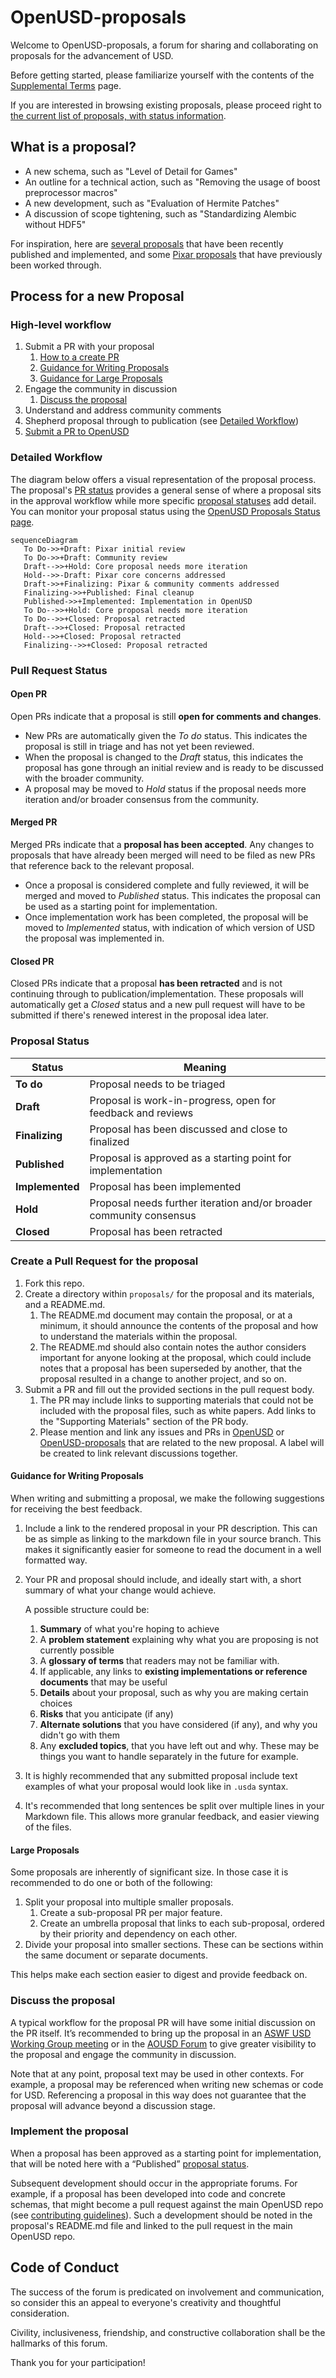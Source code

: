 # OpenUSD-proposals

Welcome to OpenUSD-proposals, a forum for sharing and collaborating on proposals 
for the advancement of USD.

Before getting started, please familiarize yourself with the contents of the 
[Supplemental Terms](https://openusd.org/release/contributing_supplemental.html) 
page.

If you are interested in browsing existing proposals, please proceed right to 
[the current list of proposals, with status information](https://github.com/orgs/PixarAnimationStudios/projects/1/views/1).

## What is a proposal?

- A new schema, such as "Level of Detail for Games"
- An outline for a technical action, such as "Removing the usage of boost preprocessor macros"
- A new development, such as "Evaluation of Hermite Patches"
- A discussion of scope tightening, such as "Standardizing Alembic without HDF5"

For inspiration, here are 
[several proposals](https://github.com/orgs/PixarAnimationStudios/projects/1/views/7) 
that have been recently published and implemented, and some 
[Pixar proposals](https://openusd.org/release/wp.html) that have previously been 
worked through.

## Process for a new Proposal

### High-level workflow

1. Submit a PR with your proposal
    1. [How to a create PR ](#create-a-pull-request-for-the-proposal)
    2. [Guidance for Writing Proposals](#guidance-for-writing-proposals)
    3. [Guidance for Large Proposals](#large-proposals)
2. Engage the community in discussion
    1. [Discuss the proposal](#discuss-the-proposal)
3. Understand and address community comments
4. Shepherd proposal through to publication (see [Detailed Workflow](#detailed-workflow))
5. [Submit a PR to OpenUSD](#implement-the-proposal) 

### Detailed Workflow

The diagram below offers a visual representation of the proposal process. The 
proposal's [PR status](#pull-request-status) provides a general sense of where a 
proposal sits in the approval workflow while more specific 
[proposal statuses](#proposal-status) add detail. You can monitor your proposal 
status using the [OpenUSD Proposals Status page](https://github.com/orgs/PixarAnimationStudios/projects/1/views/2).

```mermaid
sequenceDiagram
   To Do->>+Draft: Pixar initial review
   To Do->>+Draft: Community review
   Draft-->>+Hold: Core proposal needs more iteration
   Hold-->>-Draft: Pixar core concerns addressed
   Draft->>+Finalizing: Pixar & community comments addressed
   Finalizing->>+Published: Final cleanup
   Published->>+Implemented: Implementation in OpenUSD
   To Do-->>+Hold: Core proposal needs more iteration
   To Do-->>+Closed: Proposal retracted
   Draft-->>+Closed: Proposal retracted
   Hold-->>+Closed: Proposal retracted
   Finalizing-->>+Closed: Proposal retracted
```

### Pull Request Status

#### Open PR

Open PRs indicate that a proposal is still **open for comments and changes**.  
- New PRs are automatically given the _To do_ status. This indicates the 
  proposal is still in triage and has not yet been reviewed.
- When the proposal is changed to the _Draft_ status, this indicates the 
  proposal has gone through an initial review and is ready to be discussed with 
  the broader community.
- A proposal may be moved to _Hold_ status if the proposal needs more iteration 
  and/or broader consensus from the community.

#### Merged PR

Merged PRs indicate that a **proposal has been accepted**. Any changes to 
proposals that have already been merged will need to be filed as new PRs that 
reference back to the relevant proposal.
- Once a proposal is considered complete and fully reviewed, it will be merged 
  and moved to _Published_ status. This indicates the proposal can be used as a 
  starting point for implementation. 
- Once implementation work has been completed, the proposal will be moved to 
  _Implemented_ status, with indication of which version of USD the proposal was 
  implemented in.   

#### Closed PR

Closed PRs indicate that a proposal **has been retracted** and is not continuing 
through to publication/implementation. These proposals will automatically get a 
_Closed_ status and a new pull request will have to be submitted if there's 
renewed interest in the proposal idea later.

### Proposal Status

| Status       | Meaning                                                                 |
|--------------|-------------------------------------------------------------------------|
| **To do**     | Proposal needs to be triaged |
| **Draft**    | Proposal is work-in-progress, open for feedback and reviews   |
| **Finalizing**    | Proposal has been discussed and close to finalized   |
| **Published**| Proposal is approved as a starting point for implementation    |
| **Implemented** | Proposal has been implemented      |
| **Hold**     | Proposal needs further iteration and/or broader community consensus    |
| **Closed**   | Proposal has been retracted    |

### Create a Pull Request for the proposal

1. Fork this repo.
2. Create a directory within `proposals/` for the proposal and its materials, 
   and a README.md.
    1. The README.md document may contain the proposal, or at a minimum, it 
       should announce the contents of the proposal and how to understand the 
       materials within the proposal. 
    2. The README.md should also contain notes the author considers important 
       for anyone looking at the proposal, which could include notes that a 
       proposal has been superseded by another, that the proposal resulted in a 
       change to another project, and so on.
3. Submit a PR and fill out the provided sections in the pull request body.
    1. The PR may include links to supporting materials that could not be 
       included with the proposal files, such as white papers. Add links to the 
       "Supporting Materials" section of the PR body.
    2. Please mention and link any issues and PRs in 
       [OpenUSD](https://github.com/PixarAnimationStudios/OpenUSD) or 
       [OpenUSD-proposals](https://github.com/PixarAnimationStudios/OpenUSD-proposals) 
       that are related to the new proposal. A label will be created to link 
       relevant discussions together. 

#### Guidance for Writing Proposals

When writing and submitting a proposal, we make the following suggestions for 
receiving the best feedback.

1. Include a link to the rendered proposal in your PR description. This can be 
   as simple as linking to the markdown file in your source branch. This makes 
   it significantly easier for someone to read the document in a well formatted 
   way.
2. Your PR and proposal should include, and ideally start with, a short summary 
   of what your change would achieve.

   A possible structure could be:
   1. **Summary** of what you're hoping to achieve
   2. A **problem statement** explaining why what you are proposing is not 
      currently possible
   3. A **glossary of terms** that readers may not be familiar with.
   4. If applicable, any links to **existing implementations or reference 
      documents** that may be useful 
   5. **Details** about your proposal, such as why you are making certain 
      choices
   6. **Risks** that you anticipate (if any)
   7. **Alternate solutions** that you have considered (if any), and why you 
      didn't go with them
   8. Any **excluded topics**, that you have left out and why. These may be 
      things you want to handle separately in the future for example.

3. It is highly recommended that any submitted proposal include text examples of 
   what your proposal would look like in `.usda` syntax.
4. It's recommended that long sentences be split over multiple lines in your 
   Markdown file.  This allows more granular feedback, and easier viewing of the 
   files.

#### Large Proposals

Some proposals are inherently of significant size. In those case it is 
recommended to do one or both of the following:

1. Split your proposal into multiple smaller proposals.
   1. Create a sub-proposal PR per major feature. 
   2. Create an umbrella proposal that links to each sub-proposal, ordered by 
      their priority and dependency on each other.
2. Divide your proposal into smaller sections. These can be sections within the 
   same document or separate documents.

This helps make each section easier to digest and provide feedback on.

### Discuss the proposal

A typical workflow for the proposal PR will have some initial discussion on the 
PR itself. It’s recommended to bring up the proposal in an 
[ASWF USD Working Group meeting](https://www.aswf.io/get-involved/) or in the 
[AOUSD Forum](https://forum.aousd.org/) to give greater visibility to the 
proposal and engage the community in discussion.

Note that at any point, proposal text may be used in other contexts. For 
example, a proposal may be referenced when writing new schemas or code for USD. 
Referencing a proposal in this way does not guarantee that the proposal will 
advance beyond a discussion stage.

### Implement the proposal

When a proposal has been approved as a starting point for implementation, that 
will be noted here with a “Published” [proposal status](#proposal-status). 

Subsequent development should occur in the appropriate forums. For example, if a 
proposal has been developed into code and concrete schemas, that might become a 
pull request against the main OpenUSD repo (see 
[contributing guidelines](https://github.com/PixarAnimationStudios/OpenUSD/blob/dev/CONTRIBUTING.md)). 
Such a development should be noted in the proposal's README.md file and linked 
to the pull request in the main OpenUSD repo.

## Code of Conduct

The success of the forum is predicated on involvement and communication, so 
consider this an appeal to everyone's creativity and thoughtful consideration.

Civility, inclusiveness, friendship, and constructive collaboration shall be the 
hallmarks of this forum.

Thank you for your participation!
